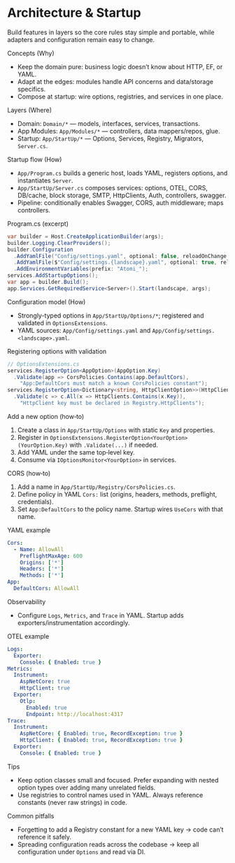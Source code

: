 # Architecture & Startup

Build features in layers so the core rules stay simple and portable, while adapters and configuration remain easy to change.

Concepts (Why)

- Keep the domain pure: business logic doesn’t know about HTTP, EF, or YAML.
- Adapt at the edges: modules handle API concerns and data/storage specifics.
- Compose at startup: wire options, registries, and services in one place.

Layers (Where)

- Domain: `Domain/*` — models, interfaces, services, transactions.
- App Modules: `App/Modules/*` — controllers, data mappers/repos, glue.
- Startup: `App/StartUp/*` — Options, Services, Registry, Migrators, `Server.cs`.

Startup flow (How)

- `App/Program.cs` builds a generic host, loads YAML, registers options, and instantiates `Server`.
- `App/StartUp/Server.cs` composes services: options, OTEL, CORS, DB/cache, block storage, SMTP, HttpClients, Auth, controllers, swagger.
- Pipeline: conditionally enables Swagger, CORS, auth middleware; maps controllers.

Program.cs (excerpt)

```csharp
var builder = Host.CreateApplicationBuilder(args);
builder.Logging.ClearProviders();
builder.Configuration
  .AddYamlFile("Config/settings.yaml", optional: false, reloadOnChange: true)
  .AddYamlFile($"Config/settings.{landscape}.yaml", optional: true, reloadOnChange: true)
  .AddEnvironmentVariables(prefix: "Atomi_");
services.AddStartupOptions();
var app = builder.Build();
app.Services.GetRequiredService<Server>().Start(landscape, args);
```

Configuration model (How)

- Strongly-typed options in `App/StartUp/Options/*`; registered and validated in `OptionsExtensions`.
- YAML sources: `App/Config/settings.yaml` and `App/Config/settings.<landscape>.yaml`.

Registering options with validation

```csharp
// OptionsExtensions.cs
services.RegisterOption<AppOption>(AppOption.Key)
  .Validate(app => CorsPolicies.Contains(app.DefaultCors),
    "App:DefaultCors must match a known CorsPolicies constant");
services.RegisterOption<Dictionary<string, HttpClientOption>>(HttpClientOption.Key)
  .Validate(c => c.All(x => HttpClients.Contains(x.Key)),
    "HttpClient key must be declared in Registry.HttpClients");
```

Add a new option (how‑to)

1. Create a class in `App/StartUp/Options` with static `Key` and properties.
2. Register in `OptionsExtensions.RegisterOption<YourOption>(YourOption.Key)` with `.Validate(...)` if needed.
3. Add YAML under the same top‑level key.
4. Consume via `IOptionsMonitor<YourOption>` in services.

CORS (how‑to)

1. Add a name in `App/StartUp/Registry/CorsPolicies.cs`.
2. Define policy in YAML `Cors:` list (origins, headers, methods, preflight, credentials).
3. Set `App:DefaultCors` to the policy name. Startup wires `UseCors` with that name.

YAML example

```yaml
Cors:
  - Name: AllowAll
    PreflightMaxAge: 600
    Origins: ['*']
    Headers: ['*']
    Methods: ['*']
App:
  DefaultCors: AllowAll
```

Observability

- Configure `Logs`, `Metrics`, and `Trace` in YAML. Startup adds exporters/instrumentation accordingly.

OTEL example

```yaml
Logs:
  Exporter:
    Console: { Enabled: true }
Metrics:
  Instrument:
    AspNetCore: true
    HttpClient: true
  Exporter:
    Otlp:
      Enabled: true
      Endpoint: http://localhost:4317
Trace:
  Instrument:
    AspNetCore: { Enabled: true, RecordException: true }
    HttpClient: { Enabled: true, RecordException: true }
  Exporter:
    Console: { Enabled: true }
```

Tips

- Keep option classes small and focused. Prefer expanding with nested option types over adding many unrelated fields.
- Use registries to control names used in YAML. Always reference constants (never raw strings) in code.

Common pitfalls

- Forgetting to add a Registry constant for a new YAML key → code can’t reference it safely.
- Spreading configuration reads across the codebase → keep all configuration under `Options` and read via DI.
